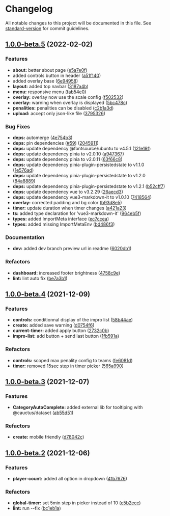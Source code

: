 # Changelog

All notable changes to this project will be documented in this file. See [standard-version](https://github.com/conventional-changelog/standard-version) for commit guidelines.

## [1.0.0-beta.5](https://github.com/cauctus/projo/compare/v1.0.0-beta.4...v1.0.0-beta.5) (2022-02-02)


### Features

* **about:** better about page ([e5a7e0f](https://github.com/cauctus/projo/commit/e5a7e0f084a79e1dde061a14a85745112468ef67))
* added controls button in header ([a51f140](https://github.com/cauctus/projo/commit/a51f140055f4f9b046b25c9a2f158af51da93a03))
* added overlay base ([6e94958](https://github.com/cauctus/projo/commit/6e94958429f644e17ac4c0d963740a69c3793ef0))
* **layout:** added top navbar ([3187a4b](https://github.com/cauctus/projo/commit/3187a4ba3853a3a62a3aaad6d4c560b6f4fd20c9))
* **menu:** responsive menu ([fab54e0](https://github.com/cauctus/projo/commit/fab54e0dd215fe69203b5001c6c8d29dc06fd71f))
* **overlay:** overlay now use the scale config ([f502532](https://github.com/cauctus/projo/commit/f502532289fa84f78bf66b9c7ca6fa86a98ab1aa))
* **overlay:** warning when overlay is displayed ([5bc478c](https://github.com/cauctus/projo/commit/5bc478c397abbed301f777692777b5bc8152a17a))
* **penalities:** penalities can be disabled ([c2b1a3d](https://github.com/cauctus/projo/commit/c2b1a3d4991471296743afc34d1c551fef1985d7))
* **upload:** accept only json-like file ([3795326](https://github.com/cauctus/projo/commit/3795326a45e0d1e6a8dc10d1d176211565dd9136))


### Bug Fixes

* **deps:** automerge ([4e754b3](https://github.com/cauctus/projo/commit/4e754b31bd18085ba497b0e51a1342eb20eb7f93))
* **deps:** pin dependencies ([#59](https://github.com/cauctus/projo/issues/59)) ([2045911](https://github.com/cauctus/projo/commit/20459112914e9ba3bede0199fc077d89d2f1ebb9))
* **deps:** update dependency @fontsource/ubuntu to v4.5.1 ([121e19f](https://github.com/cauctus/projo/commit/121e19fc028e44f4f1b532fe303d134f901bc613))
* **deps:** update dependency pinia to v2.0.10 ([a947367](https://github.com/cauctus/projo/commit/a9473672bdc5518f345c5f989c67f2d8e5b14316))
* **deps:** update dependency pinia to v2.0.11 ([63f66c8](https://github.com/cauctus/projo/commit/63f66c8f33c098feb7421f75571a92edde6953f4))
* **deps:** update dependency pinia-plugin-persistedstate to v1.1.0 ([1e576ad](https://github.com/cauctus/projo/commit/1e576adb72563337b52a794c63871a2a46f1f74d))
* **deps:** update dependency pinia-plugin-persistedstate to v1.2.0 ([84a8889](https://github.com/cauctus/projo/commit/84a8889c51457441e6b1ec20dd23655ac4fb51b9))
* **deps:** update dependency pinia-plugin-persistedstate to v1.2.1 ([b52cff7](https://github.com/cauctus/projo/commit/b52cff7cc27f2ef41aa25e68d58bd6d29d3851d6))
* **deps:** update dependency vue to v3.2.29 ([26aecd3](https://github.com/cauctus/projo/commit/26aecd3a71cdefc25aa7e32da202735384010fd4))
* **deps:** update dependency vue3-markdown-it to v1.0.10 ([7418564](https://github.com/cauctus/projo/commit/74185640d4b25f483dfcc98f3d76a31e099ab8bd))
* **overlay:** corrected padding and bg color ([b93d8e5](https://github.com/cauctus/projo/commit/b93d8e51f823918e726d20bc0dee859d3b4e9c61))
* **timer:** update duration when timer changes ([a421a23](https://github.com/cauctus/projo/commit/a421a233417c8aab7ace2f041e5bf05ffef1a9a1))
* **ts:** added type declaration for 'vue3-markdown-it' ([964eb5f](https://github.com/cauctus/projo/commit/964eb5f8340e35f6618e353e4b09bfd8ddbf40c6))
* **types:** added ImportMeta interface ([ec7ccea](https://github.com/cauctus/projo/commit/ec7cceaabaa66ac58f5c37cd3bbe090193f07757))
* **types:** added missing ImportMetaEnv ([bd486f3](https://github.com/cauctus/projo/commit/bd486f31391663ed6d18cb7bd81c696f07b7a264))


### Documentation

* **dev:** added dev branch preview url in readme ([6020db1](https://github.com/cauctus/projo/commit/6020db199d010f78d6515ea5a0bf3062f455fb9b))


### Refactors

* **dashboard:** increased footer brightness ([4758c9e](https://github.com/cauctus/projo/commit/4758c9e062a33e168313d812908e63ff04d8f2ef))
* **lint:** lint auto fix ([be7a3b1](https://github.com/cauctus/projo/commit/be7a3b1a0368d4bea90204dbd514b8408e32a68e))

## [1.0.0-beta.4](https://github.com/cauctus/projo/compare/v1.0.0-beta.3...v1.0.0-beta.4) (2021-12-09)


### Features

* **controls:** conditionnal display of the impro list ([58b44ae](https://github.com/cauctus/projo/commit/58b44ae452c444a0b8ada48f1271e5396f7e4fb8))
* **create:** added save warning ([d0754f6](https://github.com/cauctus/projo/commit/d0754f6a36e3c65be9bda2d78801ef8783e93653))
* **current-timer:** added apply button ([2732c0b](https://github.com/cauctus/projo/commit/2732c0bdef2bd13bf69ba810b7cfdf395153f27c))
* **impro-list:** add button + send last button ([1fb591a](https://github.com/cauctus/projo/commit/1fb591a14ae3441688b860a2e8b3d8258623d897))


### Refactors

* **controls:** scoped max penality config to teams ([fe6081d](https://github.com/cauctus/projo/commit/fe6081d8352752ce7c27b3eddd7ec5ceb456e9bc))
* **timer:** removed 15sec step in timer picker ([565a990](https://github.com/cauctus/projo/commit/565a9903ab542e4b7f2000e7651ace4482c990be))

## [1.0.0-beta.3](https://github.com/cauctus/projo/compare/v1.0.0-beta.2...v1.0.0-beta.3) (2021-12-07)

### Features

- **CategoryAutoComplete:** added external lib for tooltiping with @cauctus/dataset ([ab55d51](https://github.com/cauctus/projo/commit/ab55d5184e95287a4d22e85701bf2f9fe9286a0e))

### Refactors

- **create:** mobile friendly ([d78042c](https://github.com/cauctus/projo/commit/d78042cac6b38a0caee13988332ca9019bf336ac))

## [1.0.0-beta.2](https://github.com/cauctus/projo/compare/v1.0.0-beta.1...v1.0.0-beta.2) (2021-12-06)

### Features

- **player-count:** added all option in dropdown ([41b7676](https://github.com/cauctus/projo/commit/41b7676c9e09983cc6ac95aff50d8f411aa92f3b))

### Refactors

- **global-timer:** set 5min step in picker instead of 10 ([e5b2ecc](https://github.com/cauctus/projo/commit/e5b2ecc0fe70c62d60795f80ab10841d67d994a3))
- **lint:** run --fix ([bc1eb1a](https://github.com/cauctus/projo/commit/bc1eb1a0046b7c23db476f8b9265e97674a1ac4b))
